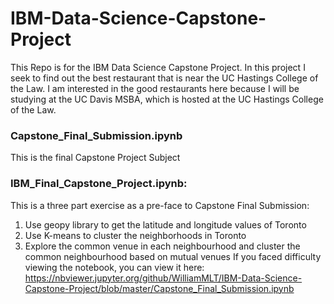 # IBM-Data-Science-Capstone-Project
This Repo is for the IBM Data Science Capstone Project.
In this project I seek to find out the best restaurant that is near the UC Hastings College of the Law. I am interested in the good restaurants here because I will be studying at the UC Davis MSBA, which is hosted at the UC Hastings College of the Law.

### Capstone_Final_Submission.ipynb
This is the final Capstone Project Subject 

###  IBM_Final_Capstone_Project.ipynb:
This is a three part exercise as a pre-face to Capstone Final Submission:
1.  Use geopy library to get the latitude and longitude values of Toronto
2.  Use K-means to cluster the neighborhoods in Toronto
3.  Explore the common venue in each neighbourhood and cluster the common neighbourhood based on mutual venues
If you faced difficulty viewing the notebook, you can view it here: 
https://nbviewer.jupyter.org/github/WilliamMLT/IBM-Data-Science-Capstone-Project/blob/master/Capstone_Final_Submission.ipynb


